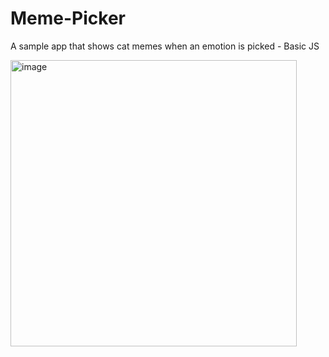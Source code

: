 # Meme-Picker

A sample app that shows cat memes when an emotion is picked - Basic JS

<img width="458" alt="image" src="https://github.com/hennasingh/Meme-Picker/assets/22836317/819caf06-47b7-415e-abf6-c3932108ff54">
